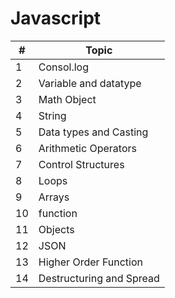  # Javascript
| #  | Topic |
|-------|-----|
|1| Consol.log|
| 2|Variable and datatype|
| 3| Math Object |
| 4 |String|
| 5 | Data types and Casting |
| 6| Arithmetic Operators|
| 7 | Control Structures |
| 8 | Loops |
| 9 | Arrays |
| 10 | function|
| 11 | Objects |
| 12| JSON |
| 13 |Higher Order Function|
| 14 | Destructuring and Spread |